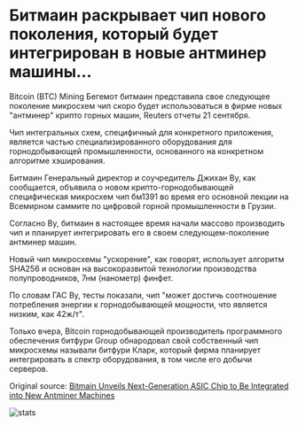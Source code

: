 # Битмаин раскрывает чип нового поколения, который будет интегрирован в новые антминер машины...

Bitcoin (BTC) Mining Бегемот битмаин представила свое следующее поколение микросхем чип скоро будет использоваться в фирме новых "антминер" крипто горных машин, Reuters отчеты 21 сентября.

Чип интегральных схем, специфичный для конкретного приложения, является частью специализированного оборудования для горнодобывающей промышленности, основанного на конкретном алгоритме хэширования.

Битмаин Генеральный директор и соучредитель Джихан Ву, как сообщается, объявила о новом крипто-горнодобывающей специфическая микросхем чип бм1391 во время его основной лекции на Всемирном саммите по цифровой горной промышленности в Грузии.

Согласно Ву, битмаин в настоящее время начали массово производить чип и планирует интегрировать его в своем следующем-поколение антминер машин.

Новый чип микросхемы "ускорение", как говорят, использует алгоритм SHA256 и основан на высокоразвитой технологии производства полупроводников, 7нм (нанометр) финфет.

По словам ГАС Ву, тесты показали, чип "может достичь соотношение потребления энергии к горнодобывающей мощности, что является низким, как 42ж/т".

Только вчера, Bitcoin горнодобывающей производитель программного обеспечения битфури Group обнародовал свой собственный чип микросхемы называли битфури Кларк, который фирма планирует интегрировать в спектр оборудования, в том числе его добычи серверов.

Original source: [Bitmain Unveils Next-Generation ASIC Chip to Be Integrated into New Antminer Machines](https://cointelegraph.com/news/bitmain-unveils-next-generation-asic-chip-to-be-integrated-into-new-antminer-machines)

![stats](https://c.statcounter.com/11760860/0/a89fa40b/1/ "stats")